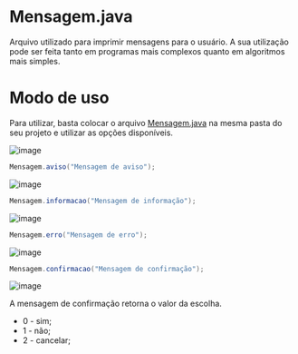 # Mensagem.java
Arquivo utilizado para imprimir mensagens para o usuário. A sua utilização pode ser feita tanto em programas mais complexos quanto em algoritmos mais simples.

# Modo de uso

Para utilizar, basta colocar o arquivo [Mensagem.java](Mensagem.java) na mesma pasta do seu projeto e utilizar as opções disponíveis.

![image](https://user-images.githubusercontent.com/22747307/166493406-b262906a-fa14-47bf-97c7-bea05d39e7b9.png)


```java
Mensagem.aviso("Mensagem de aviso");
```

![image](https://user-images.githubusercontent.com/22747307/166492370-3b9855fc-ac95-475b-bb14-65b99c2c922a.png)


```java
Mensagem.informacao("Mensagem de informação");
```

![image](https://user-images.githubusercontent.com/22747307/166492469-3758ef44-1437-42b5-91e4-87f2f7261c43.png)


```java
Mensagem.erro("Mensagem de erro");
```

![image](https://user-images.githubusercontent.com/22747307/166493262-5bdb8bd5-c0d0-45a9-a07c-ab0c9ca21d57.png)


```java
Mensagem.confirmacao("Mensagem de confirmação");
```

![image](https://user-images.githubusercontent.com/22747307/166492717-b07110c2-77bf-4ffd-85e7-461a5530d0fd.png)


A mensagem de confirmação retorna o valor da escolha.

- 0 - sim; 
- 1 - não; 
- 2 - cancelar;
